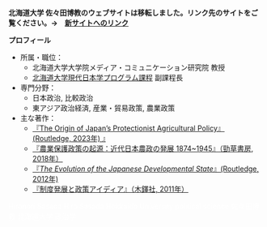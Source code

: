 **北海道大学 佐々田博教のウェブサイトは移転しました。リンク先のサイトをご覧ください。→　[新サイトへのリンク](https://sites.google.com/view/hirosasada-jp)**  
  
**プロフィール**    
- 所属・職位：  
    - 北海道大学大学院メディア・コミュニケーション研究院 教授  
    - [北海道大学現代日本学プログラム課程](https://www.oia.hokudai.ac.jp/mjsp/) 副課程長  
- 専門分野：
    - 日本政治, 比較政治  
    - 東アジア政治経済, 産業・貿易政策, 農業政策   
- 主な著作：  
    - [『The Origin of Japan’s Protectionist Agricultural Policy』 (Routledge, 2023年) 』](https://www.amazon.co.jp/dp/4326351772)　　 
    - [『農業保護政策の起源：近代日本農政の発展 1874~1945』（勁草書房, 2018年）](https://www.amazon.co.jp/dp/4326351772)     
    - [『*The Evolution of the Japanese Developmental State*』(Routledge, 2012年)](https://read.amazon.com/kp/embed?asin=B0094GB17M&preview=newtab&linkCode=kpe&ref_=cm_sw_r_kb_dp_Ck6zCb1GPP3ZB)  
    - [『制度発展と政策アイディア』（木鐸社, 2011年）](https://www.amazon.co.jp/dp/4833224488)  
  
<font color="White">Hironori Sasada Hiro Sasada Hokkaido University political science 佐々田博教 北海道大学 政治学</font> 　      
  

